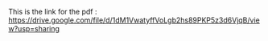 This is the link for the pdf  : https://drive.google.com/file/d/1dM1VwatyffVoLgb2hs89PKP5z3d6VjqB/view?usp=sharing
